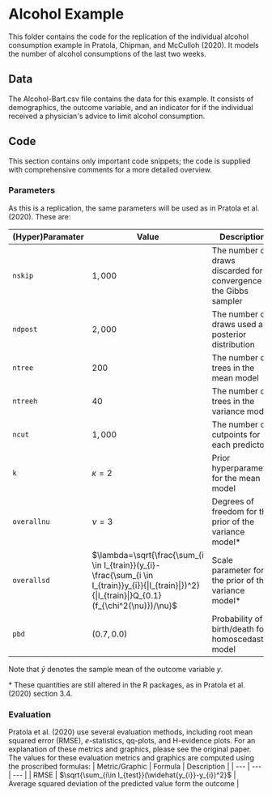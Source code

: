 # Alcohol Example
This folder contains the code for the replication of the individual alcohol consumption example in Pratola, Chipman, and McCulloh (2020). It models the number of alcohol consumptions of the last two weeks.

## Data
The Alcohol-Bart.csv file contains the data for this example. It consists of demographics, the outcome variable, and an indicator for if the individual received a physician's advice to limit alcohol consumption.

## Code
This section contains only important code snippets; the code is supplied with comprehensive comments for a more detailed overview.

### Parameters
As this is a replication, the same parameters will be used as in Pratola et al. (2020). These are:

| (Hyper)Paramater | Value | Description |
| --- | --- | --- |
| `nskip` | $1,000$ | The number of draws discarded for convergence of the Gibbs sampler |
| `ndpost` | $2,000$ | The number of draws used as posterior distribution |
| `ntree` | $200$  | The number of trees in the mean model | 
| `ntreeh` | $40$ | The number of trees in the variance model |
| `ncut` | $1,000$ | The number of cutpoints for each predictor |
| `k` | $\kappa = 2$ | Prior hyperparameter for the mean model |
| `overallnu` | $\nu=3$ | Degrees of freedom for the prior of the variance model* |
| `overallsd` | $\lambda=\sqrt{\frac{\sum_{i \in I_{train}}(y_{i}-\frac{\sum_{i \in I_{train}}y_{i}}{\|I_{train}\|})^2}{\|I_{train}\|}Q_{0.1}(f_{\chi^2(\nu)})/\nu}$ | Scale parameter for the prior of the variance model* |
| `pbd` | $(0.7, 0.0)$ | Probability of birth/death for homoscedastic model |

Note that $\bar{y}$ denotes the sample mean of the outcome variable $y$.

$*$ These quantities are still altered in the R packages, as in Pratola et al. (2020) section 3.4.

### Evaluation
Pratola et al. (2020) use several evaluation methods, including root mean squared error (RMSE), $e$-statistics, qq-plots, and H-evidence plots. For an explanation of these metrics and graphics, please see the original paper. The values for these evaluation metrics and graphics are computed using the proscribed formulas:
| Metric/Graphic | Formula | Description |
| --- | --- | --- |
| RMSE | $\sqrt{\sum_{i\in I_{test}}(\widehat{y_{i}}-y_{i})^2}$ | Average squared deviation of the predicted value form the outcome |
